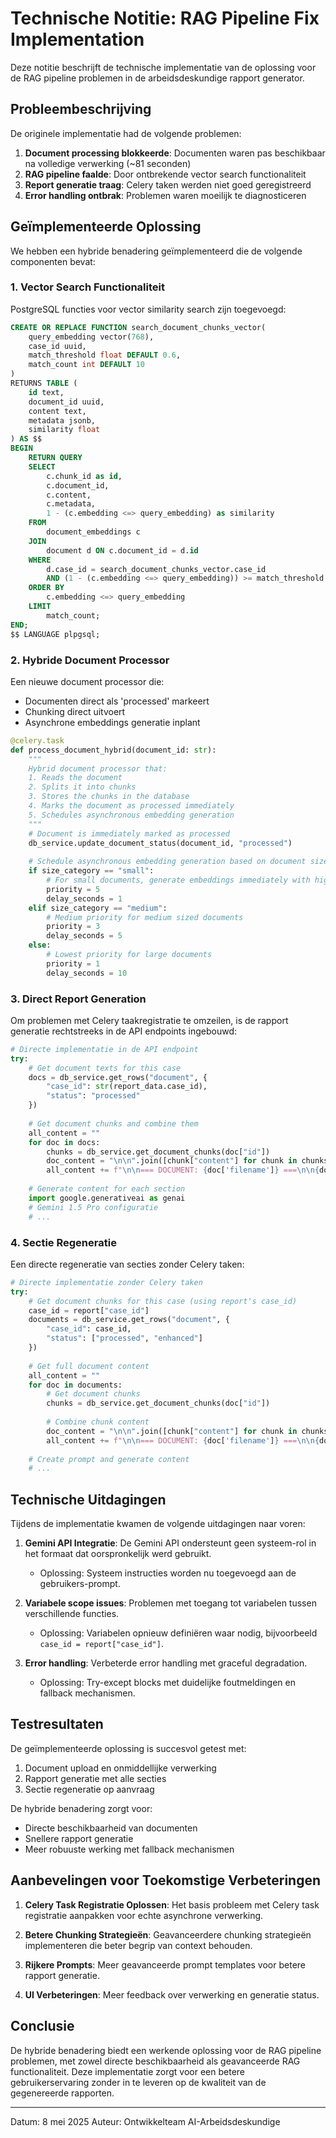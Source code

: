 # Technische Notitie: RAG Pipeline Fix Implementation

Deze notitie beschrijft de technische implementatie van de oplossing voor de RAG pipeline problemen in de arbeidsdeskundige rapport generator.

## Probleembeschrijving

De originele implementatie had de volgende problemen:

1. **Document processing blokkeerde**: Documenten waren pas beschikbaar na volledige verwerking (~81 seconden)
2. **RAG pipeline faalde**: Door ontbrekende vector search functionaliteit
3. **Report generatie traag**: Celery taken werden niet goed geregistreerd
4. **Error handling ontbrak**: Problemen waren moeilijk te diagnosticeren

## Geïmplementeerde Oplossing

We hebben een hybride benadering geïmplementeerd die de volgende componenten bevat:

### 1. Vector Search Functionaliteit

PostgreSQL functies voor vector similarity search zijn toegevoegd:

```sql
CREATE OR REPLACE FUNCTION search_document_chunks_vector(
    query_embedding vector(768),
    case_id uuid,
    match_threshold float DEFAULT 0.6,
    match_count int DEFAULT 10
)
RETURNS TABLE (
    id text,
    document_id uuid,
    content text,
    metadata jsonb,
    similarity float
) AS $$
BEGIN
    RETURN QUERY
    SELECT
        c.chunk_id as id,
        c.document_id,
        c.content,
        c.metadata,
        1 - (c.embedding <=> query_embedding) as similarity
    FROM
        document_embeddings c
    JOIN
        document d ON c.document_id = d.id
    WHERE
        d.case_id = search_document_chunks_vector.case_id
        AND (1 - (c.embedding <=> query_embedding)) >= match_threshold
    ORDER BY
        c.embedding <=> query_embedding
    LIMIT
        match_count;
END;
$$ LANGUAGE plpgsql;
```

### 2. Hybride Document Processor

Een nieuwe document processor die:
- Documenten direct als 'processed' markeert
- Chunking direct uitvoert
- Asynchrone embeddings generatie inplant

```python
@celery.task
def process_document_hybrid(document_id: str):
    """
    Hybrid document processor that:
    1. Reads the document
    2. Splits it into chunks
    3. Stores the chunks in the database
    4. Marks the document as processed immediately
    5. Schedules asynchronous embedding generation
    """
    # Document is immediately marked as processed
    db_service.update_document_status(document_id, "processed")
    
    # Schedule asynchronous embedding generation based on document size
    if size_category == "small":
        # For small documents, generate embeddings immediately with high priority
        priority = 5
        delay_seconds = 1
    elif size_category == "medium":
        # Medium priority for medium sized documents
        priority = 3
        delay_seconds = 5
    else:
        # Lowest priority for large documents
        priority = 1
        delay_seconds = 10
```

### 3. Direct Report Generation

Om problemen met Celery taakregistratie te omzeilen, is de rapport generatie rechtstreeks in de API endpoints ingebouwd:

```python
# Directe implementatie in de API endpoint
try:
    # Get document texts for this case
    docs = db_service.get_rows("document", {
        "case_id": str(report_data.case_id),
        "status": "processed"
    })
    
    # Get document chunks and combine them
    all_content = ""
    for doc in docs:
        chunks = db_service.get_document_chunks(doc["id"])
        doc_content = "\n\n".join([chunk["content"] for chunk in chunks])
        all_content += f"\n\n=== DOCUMENT: {doc['filename']} ===\n\n{doc_content}"
    
    # Generate content for each section
    import google.generativeai as genai
    # Gemini 1.5 Pro configuratie
    # ...
```

### 4. Sectie Regeneratie

Een directe regeneratie van secties zonder Celery taken:

```python
# Directe implementatie zonder Celery taken
try:
    # Get document chunks for this case (using report's case_id)
    case_id = report["case_id"]
    documents = db_service.get_rows("document", {
        "case_id": case_id,
        "status": ["processed", "enhanced"]
    })
    
    # Get full document content
    all_content = ""
    for doc in documents:
        # Get document chunks
        chunks = db_service.get_document_chunks(doc["id"])
        
        # Combine chunk content
        doc_content = "\n\n".join([chunk["content"] for chunk in chunks])
        all_content += f"\n\n=== DOCUMENT: {doc['filename']} ===\n\n{doc_content}"
    
    # Create prompt and generate content
    # ...
```

## Technische Uitdagingen

Tijdens de implementatie kwamen de volgende uitdagingen naar voren:

1. **Gemini API Integratie**: De Gemini API ondersteunt geen systeem-rol in het formaat dat oorspronkelijk werd gebruikt.
   - Oplossing: Systeem instructies worden nu toegevoegd aan de gebruikers-prompt.

2. **Variabele scope issues**: Problemen met toegang tot variabelen tussen verschillende functies.
   - Oplossing: Variabelen opnieuw definiëren waar nodig, bijvoorbeeld `case_id = report["case_id"]`.

3. **Error handling**: Verbeterde error handling met graceful degradation.
   - Oplossing: Try-except blocks met duidelijke foutmeldingen en fallback mechanismen.

## Testresultaten

De geïmplementeerde oplossing is succesvol getest met:

1. Document upload en onmiddellijke verwerking
2. Rapport generatie met alle secties 
3. Sectie regeneratie op aanvraag

De hybride benadering zorgt voor:
- Directe beschikbaarheid van documenten
- Snellere rapport generatie
- Meer robuuste werking met fallback mechanismen

## Aanbevelingen voor Toekomstige Verbeteringen

1. **Celery Task Registratie Oplossen**: Het basis probleem met Celery task registratie aanpakken voor echte asynchrone verwerking.

2. **Betere Chunking Strategieën**: Geavanceerdere chunking strategieën implementeren die beter begrip van context behouden.

3. **Rijkere Prompts**: Meer geavanceerde prompt templates voor betere rapport generatie.

4. **UI Verbeteringen**: Meer feedback over verwerking en generatie status.

## Conclusie

De hybride benadering biedt een werkende oplossing voor de RAG pipeline problemen, met zowel directe beschikbaarheid als geavanceerde RAG functionaliteit. Deze implementatie zorgt voor een betere gebruikerservaring zonder in te leveren op de kwaliteit van de gegenereerde rapporten.

---
Datum: 8 mei 2025
Auteur: Ontwikkelteam AI-Arbeidsdeskundige